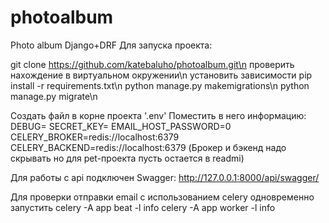 # photoalbum
Photo album Django+DRF
Для запуска проекта:

git clone https://github.com/katebaluho/photoalbum.git\n
проверить нахождениe в виртуальном окружении\n
установить зависимости pip install -r requirements.txt\n
python manage.py makemigrations\n
python manage.py migrate\n

Создать файл в корне проекта '.env'
Поместить в него информацию:
DEBUG=
SECRET_KEY=
EMAIL_HOST_PASSWORD=0
CELERY_BROKER=redis://localhost:6379 
CELERY_BACKEND=redis://localhost:6379
(Брокер и бэкенд надо скрывать но для pet-проекта пусть остается в readmi)

Для работы с api подключен Swagger: 
http://127.0.0.1:8000/api/swagger/

Для проверки отправки email c использованием celery одновременно запустить
celery -A app beat -l info
celery -A app worker -l info

